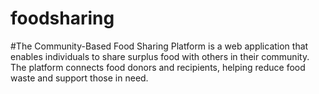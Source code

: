 # foodsharing
#The Community-Based Food Sharing Platform is a web application that enables individuals to share surplus food with others in their community. The platform connects food donors and recipients, helping reduce food waste and support those in need.

